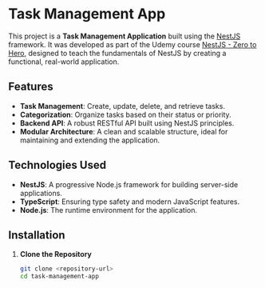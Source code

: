 # Task Management App

This project is a **Task Management Application** built using the [NestJS](https://nestjs.com/) framework. It was developed as part of the Udemy course [NestJS - Zero to Hero](https://www.udemy.com/course/nestjs-zero-to-hero/), designed to teach the fundamentals of NestJS by creating a functional, real-world application.

## Features

- **Task Management**: Create, update, delete, and retrieve tasks.
- **Categorization**: Organize tasks based on their status or priority.
- **Backend API**: A robust RESTful API built using NestJS principles.
- **Modular Architecture**: A clean and scalable structure, ideal for maintaining and extending the application.

## Technologies Used

- **NestJS**: A progressive Node.js framework for building server-side applications.
- **TypeScript**: Ensuring type safety and modern JavaScript features.
- **Node.js**: The runtime environment for the application.

## Installation

1. **Clone the Repository**
   ```bash
   git clone <repository-url>
   cd task-management-app
   ```
